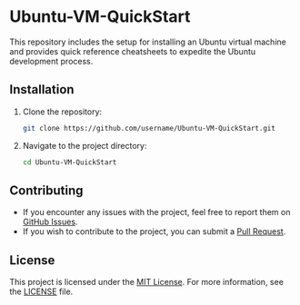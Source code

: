 # Ubuntu-VM-QuickStart

This repository includes the setup for installing an Ubuntu virtual machine and provides quick reference cheatsheets to expedite the Ubuntu development process.

## Installation

1. Clone the repository:

    ```bash
    git clone https://github.com/username/Ubuntu-VM-QuickStart.git
    ```

2. Navigate to the project directory:

    ```bash
    cd Ubuntu-VM-QuickStart
    ```

## Contributing

- If you encounter any issues with the project, feel free to report them on [GitHub Issues](https://github.com/username/Ubuntu-VM-QuickStart/issues).
- If you wish to contribute to the project, you can submit a [Pull Request](https://github.com/username/Ubuntu-VM-QuickStart/pulls).

## License

This project is licensed under the [MIT License](LICENSE). For more information, see the [LICENSE](LICENSE) file.
